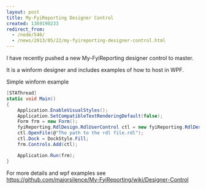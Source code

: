 ```yaml
---
layout: post
title: My-FyiReporting Designer Control
created: 1369190233
redirect_from:
  - /node/546/
  - /news/2013/05/22/my-fyireporting-designer-control.html
---
```

I have recently pushed a new My-FyiReporting designer control to master.

It is a winform designer and includes examples of how to host in WPF.

Simple winform example

```c#
[STAThread]
static void Main()
{
	Application.EnableVisualStyles();
	Application.SetCompatibleTextRenderingDefault(false);
	Form frm = new Form();
	fyiReporting.RdlDesign.RdlUserControl ctl = new fyiReporting.RdlDesign.RdlUserControl();
	ctl.OpenFile(@"The path to the rdl file.rdl");
	ctl.Dock = DockStyle.Fill;
	frm.Controls.Add(ctl);

	Application.Run(frm);
}
```

For more details and wpf examples see https://github.com/majorsilence/My-FyiReporting/wiki/Designer-Control
